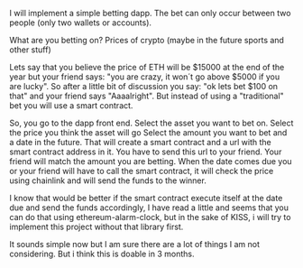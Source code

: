 I will implement a simple betting dapp. 
The bet can only occur between two people (only two wallets or accounts).

What are you betting on? Prices of crypto (maybe in the future sports and other stuff)
 
Lets say that you believe the price of ETH will be $15000 at the end of the year but your friend says: "you are crazy, it won´t go above $5000 if you are lucky". So after a little bit of discussion you say: "ok lets bet $100 on that" and your friend says "Aaaalright". But instead of using a "traditional" bet you will use a smart contract. 

So, you go to the dapp front end.
Select the asset you want to bet on. 
Select the price you think the asset will go
Select the amount you want to bet and a date in the future.
That will create a smart contract and a url with the smart contract address in it.
You have to send this url to your friend.
Your friend will match the amount you are betting.
When the date comes due you or your friend will have to call the smart contract, it will check the price using chainlink and will send the funds to the winner.

I know that would be better if the smart contract execute itself at the date due and send the funds accordingly, I have read a little and seems that you can do that using ethereum-alarm-clock, but in the sake of KISS, i will try to implement this project without that library first. 
   
It sounds simple now but I am sure there are a lot of things I am not considering.
But i think this is doable in 3 months.



